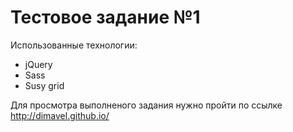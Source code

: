 # Тестовое задание №1
Использованные технологии:
- jQuery
- Sass
- Susy grid

Для просмотра выполненого задания нужно пройти по ссылке http://dimavel.github.io/